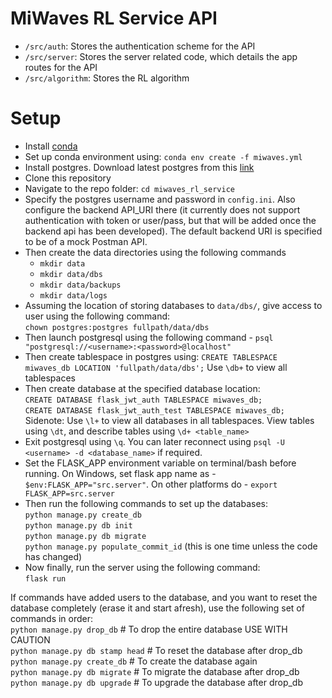 # MiWaves RL Service API

- ```/src/auth```: Stores the authentication scheme for the API
- ```/src/server```: Stores the server related code, which details the app routes for the API
- ```/src/algorithm```: Stores the RL algorithm

# Setup
- Install [conda](https://conda.io/projects/conda/en/latest/user-guide/install/index.html)
- Set up conda environment using: ```conda env create -f miwaves.yml```
- Install postgres. Download latest postgres from this [link](https://www.postgresql.org/download/)
- Clone this repository
- Navigate to the repo folder: ```cd miwaves_rl_service```
- Specify the postgres username and password in ```config.ini```. Also configure the backend API_URI there (it currently does not support authentication with token or user/pass, but that will be added once the backend api has been developed). The default backend URI is specified to be of a mock Postman API.
- Then create the data directories using the following commands
  - ```mkdir data```
  - ```mkdir data/dbs```
  - ```mkdir data/backups```
  - ```mkdir data/logs```
- Assuming the location of storing databases to ```data/dbs/```, give access to <postgres> user using the following command:\
```chown postgres:postgres fullpath/data/dbs```
- Then launch postgresql using the following command - ```psql "postgresql://<username>:<password>@localhost"```
- Then create tablespace in postgres using:
```CREATE TABLESPACE miwaves_db LOCATION 'fullpath/data/dbs';```
  Use ```\db+``` to view all tablespaces
- Then create database at the specified database location:\
  ```CREATE DATABASE flask_jwt_auth TABLESPACE miwaves_db;```\
  ```CREATE DATABASE flask_jwt_auth_test TABLESPACE miwaves_db;```\
 Sidenote: Use ```\l+``` to view all databases in all tablespaces. View tables using ```\dt```, and describe tables using ```\d+ <table_name>```
- Exit postgresql using ```\q```. You can later reconnect using ```psql -U <username> -d <database_name>``` if required.
- Set the FLASK_APP environment variable on terminal/bash before running. On Windows, set flask app name as - ```$env:FLASK_APP="src.server"```. On other platforms do - ```export FLASK_APP=src.server```
- Then run the following commands to set up the databases:\
```python manage.py create_db```\
```python manage.py db init```\
```python manage.py db migrate```\
```python manage.py populate_commit_id``` (this is one time unless the code has changed)
- Now finally, run the server using the following command:\
```flask run```

If commands have added users to the database, and you want to reset the database completely (erase it and start afresh), use the following set of commands in order:\
```python manage.py drop_db``` # To drop the entire database USE WITH CAUTION\
```python manage.py db stamp head``` # To reset the database after drop_db\
```python manage.py create_db``` # To create the database again\
```python manage.py db migrate``` # To migrate the database after drop_db\
```python manage.py db upgrade``` # To upgrade the database after drop_db
